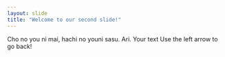 ```yaml
---
layout: slide
title: "Welcome to our second slide!"
---
```

Cho no you ni mai, hachi no youni sasu. Ari.
Your text
Use the left arrow to go back!
